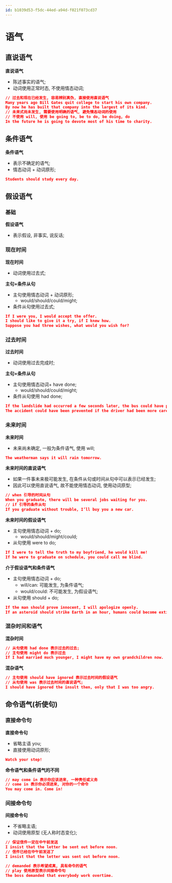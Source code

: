 ```yaml
---
id: b1039d53-f5dc-44ed-a94d-f021f073cd37
---
```


# 语气

## 直说语气

**直说语气**

- 陈述事实的语气;
- 动词使用正常时态, 不使用情态动词;

```json
// 过去和现在已经发生, 容易辨别真伪, 直接使用直说语气
Many years ago Bill Gates quit college to start his own company.
By now he has built that company into the largest of its kind.
// 未来式尚未发生, 需要使用明确的语气, 避免情态动词的使用
// 不使用 will, 使用 be going to, be to do, be doing, do
In the future he is going to devote most of his time to charity.
```

## 条件语气

**条件语气**

- 表示不确定的语气;
- 情态动词 + 动词原形;

```json
Students should study every day.
```

## 假设语气

### 基础

**假设语气**

- 表示假设, 非事实, 说反话;

### 现在时间

**现在时间**

- 动词使用过去式;

**主句+条件从句**

- 主句使用情态动词 + 动词原形;
  - would/should/could/might;
- 条件从句使用过去式;

```json
If I were you, I would accept the offer.
I should like to give it a try, if I knew how.
Suppose you had three wishes, what would you wish for?
```

### 过去时间

**过去时间**

- 动词使用过去完成时;

**主句+条件从句**

- 主句使用情态动词+ have done;
  - would/should/could/might;
- 条件从句使用 had done;

```json
If the landslide had occurred a few seconds later, the bus could have passed through safely.
The accident could have been prevented if the driver had been more careful.
```

### 未来时间

**未来时间**

- 未来尚未确定, 一般为条件语气, 使用 will;

```json
The weatherman says it will rain tomorrow.
```

**未来时间的直说语气**

- 如果一件事未来极可能发生, 在条件从句或时间从句中可以表示已经发生;
- 因此可以使用直说语气, 故不能使用情态动词, 使用动词原型;

```json
// when 引导的时间从句
When you graduate, there will be several jobs waiting for you.
// if 引导的条件从句
If you graduate without trouble, I’ll buy you a new car.
```

**未来时间的假设语气**

- 主句使用情态动词 + do;
  - would/should/might/could;
- 从句使用 were to do;

```json
If I were to tell the truth to my boyfriend, he would kill me!
If he were to graduate on schedule, you could call me blind.
```

**介于假设语气和条件语气**

- 主句使用情态动词 + do;
  - will/can: 可能发生, 为条件语气;
  - would/could: 不可能发生, 为假设语气;
- 从句使用 should + do;

```json
If the man should prove innocent, I will apologize openly.
If an asteroid should strike Earth in an hour, humans could become extinct in a short time.
```

### 混杂时间和语气

**混杂时间**

```json
// 从句使用 had done 表示过去的过去;
// 主句使用 might do 表示过去
If I had m​​arried much younger, I might have my own grandchildren now.
```

**混杂语气**

```json
// 主句使用 should have ignored 表示过去时间的假设语气
// 从句使用 was 表示过去时间的直说语气;
I should have ignored the insult then, only that I was too angry.
```

## 命令语气(祈使句)

### 直接命令句

**直接命令句**

- 省略主语 you;
- 直接使用动词原形;

```json
Watch your step!
```

**命令语气和条件语气的不同**

```json
// may come in 表示你应该进来, 一种责任或义务
// come in 表示你必须进来, 对你的一个命令
You may come in. Come in!
```

### 间接命令句

**间接命令句**

- 不省略主语;
- 动词使用原型 (无人称时态变化);

```json
// 保证信件一定在中午前发送
I insist that the letter be sent out before noon.
// 信件已经在中午前发送了
I insist that the letter was sent out before noon.

// demanded 表示希望成真, 具有命令的语气
// play 使用原型表示间接命令句
The boss demanded that everybody work overtime.
```

